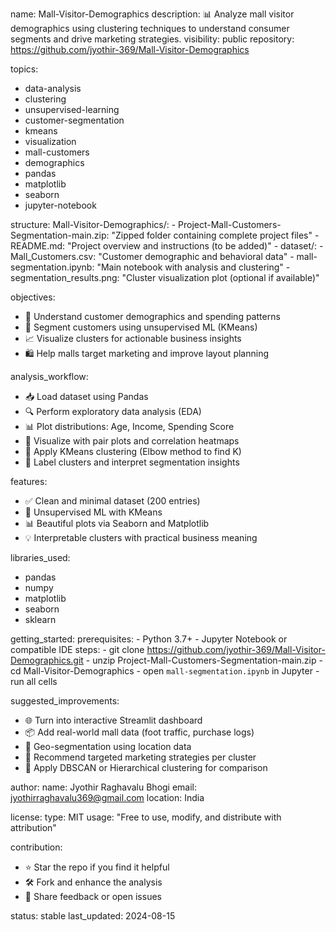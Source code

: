 name: Mall-Visitor-Demographics
description: 📊 Analyze mall visitor demographics using clustering techniques to understand consumer segments and drive marketing strategies.
visibility: public
repository: https://github.com/jyothir-369/Mall-Visitor-Demographics

topics:
  - data-analysis
  - clustering
  - unsupervised-learning
  - customer-segmentation
  - kmeans
  - visualization
  - mall-customers
  - demographics
  - pandas
  - matplotlib
  - seaborn
  - jupyter-notebook

structure:
  Mall-Visitor-Demographics/:
    - Project-Mall-Customers-Segmentation-main.zip: "Zipped folder containing complete project files"
    - README.md: "Project overview and instructions (to be added)"
    - dataset/:
        - Mall_Customers.csv: "Customer demographic and behavioral data"
    - mall-segmentation.ipynb: "Main notebook with analysis and clustering"
    - segmentation_results.png: "Cluster visualization plot (optional if available)"

objectives:
  - 📌 Understand customer demographics and spending patterns
  - 🧠 Segment customers using unsupervised ML (KMeans)
  - 📈 Visualize clusters for actionable business insights
  - 🛍️ Help malls target marketing and improve layout planning

analysis_workflow:
  - 📥 Load dataset using Pandas
  - 🔍 Perform exploratory data analysis (EDA)
  - 📊 Plot distributions: Age, Income, Spending Score
  - 🎨 Visualize with pair plots and correlation heatmaps
  - 🧮 Apply KMeans clustering (Elbow method to find K)
  - 🧭 Label clusters and interpret segmentation insights

features:
  - ✅ Clean and minimal dataset (200 entries)
  - 🧠 Unsupervised ML with KMeans
  - 📊 Beautiful plots via Seaborn and Matplotlib
  - 💡 Interpretable clusters with practical business meaning

libraries_used:
  - pandas
  - numpy
  - matplotlib
  - seaborn
  - sklearn

getting_started:
  prerequisites:
    - Python 3.7+
    - Jupyter Notebook or compatible IDE
  steps:
    - git clone https://github.com/jyothir-369/Mall-Visitor-Demographics.git
    - unzip Project-Mall-Customers-Segmentation-main.zip
    - cd Mall-Visitor-Demographics
    - open `mall-segmentation.ipynb` in Jupyter
    - run all cells

suggested_improvements:
  - 🌐 Turn into interactive Streamlit dashboard
  - 📦 Add real-world mall data (foot traffic, purchase logs)
  - 📍 Geo-segmentation using location data
  - 💼 Recommend targeted marketing strategies per cluster
  - 🤖 Apply DBSCAN or Hierarchical clustering for comparison

author:
  name: Jyothir Raghavalu Bhogi
  email: jyothirraghavalu369@gmail.com
  location: India

license:
  type: MIT
  usage: "Free to use, modify, and distribute with attribution"

contribution:
  - ⭐ Star the repo if you find it helpful
  - 🛠️ Fork and enhance the analysis
  - 💬 Share feedback or open issues

status: stable
last_updated: 2024-08-15

